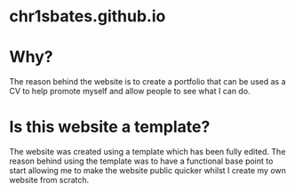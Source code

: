 # chr1sbates.github.io

# Why?

The reason behind the website is to create a portfolio that can be used as a CV to help promote myself and allow people to see what I can do.

# Is this website a template?

The website was created using a template which has been fully edited. The reason behind using the template was to have a functional base point to start allowing me to make the website public quicker whilst I create my own website from scratch.